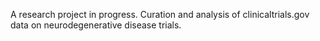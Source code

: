 
A research project in progress. Curation and analysis of clinicaltrials.gov data on neurodegenerative disease trials.